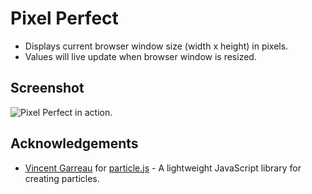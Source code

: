 # Pixel Perfect

- Displays current browser window size (width x height) in pixels.
- Values will live update when browser window is resized.

## Screenshot

![Pixel Perfect in action.](https://forge.haothitran.com/KlazHTT/pixel-perfect/raw/branch/main/assets/screenshot_final.png)

## Acknowledgements

- [Vincent Garreau](https://vincentgarreau.com/en) for [particle.js](https://vincentgarreau.com/particles.js/) - A lightweight JavaScript library for creating particles.
